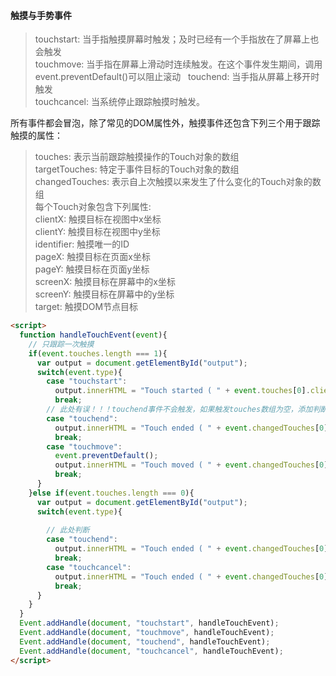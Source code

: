 #### 触摸与手势事件
> touchstart: 当手指触摸屏幕时触发；及时已经有一个手指放在了屏幕上也会触发  
touchmove: 当手指在屏幕上滑动时连续触发。在这个事件发生期间，调用event.preventDefault()可以阻止滚动  
touchend: 当手指从屏幕上移开时触发  
touchcancel: 当系统停止跟踪触摸时触发。

所有事件都会冒泡，除了常见的DOM属性外，触摸事件还包含下列三个用于跟踪触摸的属性：
> touches: 表示当前跟踪触摸操作的Touch对象的数组    
targetTouches: 特定于事件目标的Touch对象的数组    
changedTouches: 表示自上次触摸以来发生了什么变化的Touch对象的数组    
每个Touch对象包含下列属性:  
clientX: 触摸目标在视图中x坐标    
clientY: 触摸目标在视图中y坐标  
identifier: 触摸唯一的ID  
pageX: 触摸目标在页面x坐标  
pageY: 触摸目标在页面y坐标  
screenX: 触摸目标在屏幕中的x坐标  
screenY: 触摸目标在屏幕中的y坐标  
target: 触摸DOM节点目标  
```html
<script>
  function handleTouchEvent(event){
    // 只跟踪一次触摸
    if(event.touches.length === 1){
      var output = document.getElementById("output");
      switch(event.type){
        case "touchstart": 
          output.innerHTML = "Touch started ( " + event.touches[0].clientX + ", " + event.touches[0].clientY + " .)";
          break;
        // 此处有误！！！touchend事件不会触发，如果触发touches数组为空，添加判断
        case "touchend":
          output.innerHTML = "Touch ended ( " + event.changedTouches[0].clientX + ", " + event.changedTouches[0].clientY + " .)";
          break;
        case "touchmove":
          event.preventDefault(); 
          output.innerHTML = "Touch moved ( " + event.changedTouches[0].clientX + ", " + event.changedTouches[0].clientY + " .)";
          break;
      }
    }else if(event.touches.length === 0){
      var output = document.getElementById("output");
      switch(event.type){
      
        // 此处判断
        case "touchend":
          output.innerHTML = "Touch ended ( " + event.changedTouches[0].clientX + ", " + event.changedTouches[0].clientY + " .)";
          break;
        case "touchcancel":
          output.innerHTML = "Touch ended ( " + event.changedTouches[0].clientX + ", " + event.changedTouches[0].clientY + " .)";
          break;
      }
    }
  }
  Event.addHandle(document, "touchstart", handleTouchEvent);
  Event.addHandle(document, "touchmove", handleTouchEvent);
  Event.addHandle(document, "touchend", handleTouchEvent);
  Event.addHandle(document, "touchcancel", handleTouchEvent);
</script>
```
